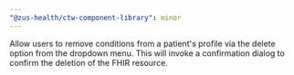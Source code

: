 ```yaml
---
"@zus-health/ctw-component-library": minor
---
```


Allow users to remove conditions from a patient's profile via the delete option from the dropdown menu. This will invoke a confirmation dialog to confirm the deletion of the FHIR resource.
